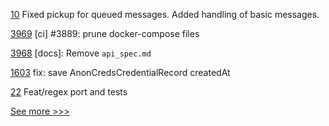 
[10](https://github.com/hyperledger/aries-framework-kotlin/pull/10) Fixed pickup for queued messages. Added handling of basic messages.

[3969](https://github.com/hyperledger/iroha/pull/3969) [ci] #3889: prune docker-compose files

[3968](https://github.com/hyperledger/iroha/pull/3968) [docs]: Remove `api_spec.md`

[1603](https://github.com/hyperledger/aries-framework-javascript/pull/1603) fix: save AnonCredsCredentialRecord createdAt

[22](https://github.com/hyperledger-labs/did-webs-resolver/pull/22) Feat/regex port and tests


[See more >>>](https://start-here.hyperledger.org/pull-requests)

